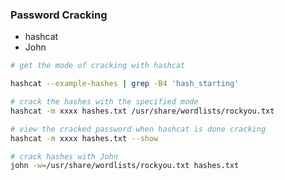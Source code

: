 ### Password Cracking

- hashcat 
- John

```bash
# get the mode of cracking with hashcat

hashcat --example-hashes | grep -B4 'hash_starting'

# crack the hashes with the specified mode
hashcat -m xxxx hashes.txt /usr/share/wordlists/rockyou.txt

# view the cracked password when hashcat is done cracking
hashcat -m xxxx hashes.txt --show
```

```bash
# crack hashes with John
john -w=/usr/share/wordlists/rockyou.txt hashes.txt
```